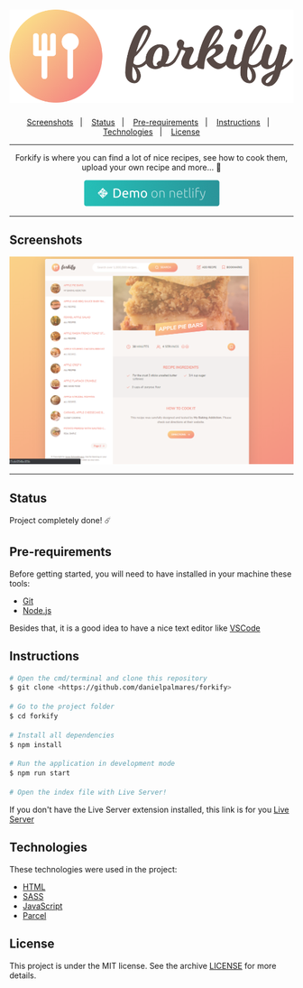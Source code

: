 <h1 align="center">
  <img alt="Forkify" title="Forkify" src="https://github.com/danielpalmares/forkify/blob/main/src/img/logo.png" />
</h1>

<p align="center">
  <a href="#screenshots">Screenshots</a>&nbsp;&nbsp;&nbsp;|&nbsp;&nbsp;&nbsp;
  <a href="#status">Status</a>&nbsp;&nbsp;&nbsp;|&nbsp;&nbsp;&nbsp;
  <a href="#pre-requirements">Pre-requirements</a>&nbsp;&nbsp;&nbsp;|&nbsp;&nbsp;&nbsp;
  <a href="#instructions">Instructions</a>&nbsp;&nbsp;&nbsp;|&nbsp;&nbsp;&nbsp;
  <a href="#technologies">Technologies</a>&nbsp;&nbsp;&nbsp;|&nbsp;&nbsp;&nbsp;
  <a href="#license">License</a>
</p>

---

<p align="center">
  Forkify is where you can find a lot of nice recipes, see how to cook them, upload your own recipe and more... 🥘
</p>

<p align="center">
  <a href="https://dann-forkify.netlify.app/" target="_blank">
    <img alt="Demo on Netlify" src="https://github.com/danielpalmares/omnifood/blob/master/.github/demo-on-netlify.png">
  </a>
</p>

---

## Screenshots

![Forkify](https://github.com/danielpalmares/forkify/blob/main/.github/forkify-2.png)

---

## Status

Project completely done! ☄️

## Pre-requirements

Before getting started, you will need to have installed in your machine these tools:

- [Git](https://git-scm.com)
- [Node.js](https://nodejs.org/en/)

Besides that, it is a good idea to have a nice text editor like [VSCode](https://code.visualstudio.com/)

## Instructions

```bash
# Open the cmd/terminal and clone this repository
$ git clone <https://github.com/danielpalmares/forkify>

# Go to the project folder
$ cd forkify

# Install all dependencies
$ npm install

# Run the application in development mode
$ npm run start

# Open the index file with Live Server!
```

If you don't have the Live Server extension installed, this link is for you [Live Server](https://marketplace.visualstudio.com/items?itemName=ritwickdey.LiveServer)

## Technologies

These technologies were used in the project:

- [HTML](https://developer.mozilla.org/pt-BR/docs/Web/HTML)
- [SASS](https://sass-lang.com/)
- [JavaScript](https://developer.mozilla.org/pt-BR/docs/Web/JavaScript)
- [Parcel](https://parceljs.org/)

## License

This project is under the MIT license. See the archive [LICENSE](https://github.com/danielpalmares/forkify/blob/main/LICENSE) for more details.
